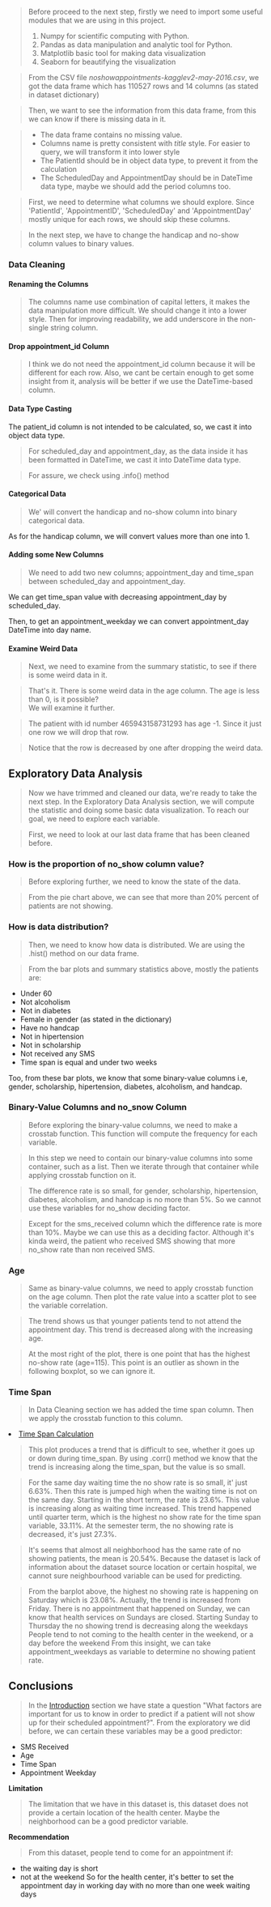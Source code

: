 >Before proceed to the next step, firstly we need to import some useful modules that we are using in this project.
> 1. Numpy for scientific computing with Python.
> 2. Pandas as data manipulation and analytic tool for Python.
> 3. Matplotlib basic tool for making data visualization
> 4. Seaborn for beautifying the visualization

>From the CSV file *noshowappointments-kagglev2-may-2016.csv*, we got the data frame which has 110527 rows and 14 columns (as stated in dataset dictionary)  

>Then, we want to see the information from this data frame, from this we can know if there is missing data in it.

> * The data frame contains no missing value.
> * Columns name is pretty consistent with *title* style. For easier to query, we will transform it into lower style
> * The PatientId should be in object data type, to prevent it from the calculation
> * The ScheduledDay and AppointmentDay should be in DateTime data type, maybe we should add the period columns too.

>First, we need to determine what columns we should explore. Since 'PatientId', 'AppointmentID', 'ScheduledDay' and 'AppointmentDay' mostly unique for each rows, we should skip these columns.

> In the next step, we have to change the handicap and no-show column values to binary values.

### Data Cleaning

#### Renaming the Columns

>The columns name use combination of capital letters, it makes the data manipulation more difficult. We should change it into a lower style.
>Then for improving readability, we add underscore in the non-single string column.

#### Drop appointment_id Column

>I think we do not need the appointment_id column because it will be different for each row. Also, we cant be certain enough to get some insight from it, analysis will be better if we use the DateTime-based column.

#### Data Type Casting

The patient_id column is not intended to be calculated, so, we cast it into object data type.

>For scheduled_day and appointment_day, as the data inside it has been formatted in DateTime, we cast it into DateTime data type.

> For assure, we check using .info() method

#### Categorical Data
>We' will convert the handicap and no-show column into binary categorical data.

As for the handicap column, we will convert values more than one into 1.

#### Adding some  New Columns

>We need to add two new columns; appointment_day and time_span between scheduled_day and appointment_day.

We can get time_span value with decreasing appointment_day by scheduled_day.

Then, to get an appointment_weekday we can convert appointment_day DateTime into day name.

#### Examine Weird Data

>Next, we need to examine from the summary statistic, to see if there is some weird data in it.

>That's it. There is some weird data in the age column. The age is less than 0, is it possible?  
We will examine it further.

>The patient with id number 465943158731293 has age -1. Since it just one row we will drop that row.

>Notice that the row is decreased by one after dropping the weird data.

<a id='eda'></a>
## Exploratory Data Analysis

>Now we have trimmed and cleaned our data, we're ready to take the next step.
In the Exploratory Data Analysis section, we will compute the statistic and doing some basic data visualization. To reach our goal, we need to explore each variable.

>First, we need to look at our last data frame that has been cleaned before.

### How is the proportion of no_show column value?
> Before exploring further, we need to know the state of the data.

>From the pie chart above, we can see that more than 20% percent of patients are not showing.   

### How is data distribution?

>Then, we need to know how data is distributed. We are using the .hist() method on our data frame.

> From the bar plots and summary statistics above, mostly the patients are:
* Under 60
* Not alcoholism
* Not in diabetes
* Female in gender (as stated in the dictionary)
* Have no handcap
* Not in hipertension
* Not in scholarship
* Not received any SMS
* Time span is equal and under two weeks

Too, from these bar plots, we know that some binary-value columns i.e, gender, scholarship, hipertension, diabetes, alcoholism, and handcap.

### Binary-Value Columns and no_snow Column
>Before exploring the binary-value columns, we need to make a crosstab function.
This function will compute the frequency for each variable.

>In this step we need to contain our binary-value columns into some container, such as a list.
Then we iterate through that container while applying crosstab function on it.


> The difference rate is so small, for gender, scholarship, hipertension, diabetes, alcoholism, and handcap is no more than 5%. So we cannot use these variables for no_show deciding factor.

> Except for the sms_received column which the difference rate is more than 10%. Maybe we can use this as a deciding factor. Although it's kinda weird, the patient who received SMS showing that more no_show rate than non received SMS.

### Age

> Same as binary-value columns, we need to apply crosstab function on the age column. Then plot the rate value into a scatter plot to see the variable correlation.

>The trend shows us that younger patients tend to not attend the appointment day. This trend is decreased along with the increasing age.

> At the most right of the plot, there is one point that has the highest no-show rate (age=115). This point is an outlier as shown in the following boxplot, so we can ignore it.

### Time Span
> In Data Cleaning section we has added the time span column. Then we apply the crosstab function to this column.
<li><a href="#add">Time Span Calculation</a></li>

> This plot produces a trend that is difficult to see, whether it goes up or down during time_span. By using .corr() method we know that the trend is increasing along the time_span, but the value is so small.

> For the same day waiting time the no show rate is so small, it' just 6.63%. Then this rate is jumped high when the waiting time is not on the same day. Starting in the short term, the rate is 23.6%. This value is increasing along as waiting time increased. This trend happened until quarter term, which is the highest no show rate for the time span variable, 33.11%. At the semester term, the no showing rate is decreased, it's just 27.3%.

>It's seems that almost all neighborhood has the same rate of no showing patients, the mean is  20.54%.
Because the dataset is lack of information about the dataset source location or certain hospital, we cannot sure neighbourhood variable can be used for predicting.


> From the barplot above, the highest no showing rate is happening on Saturday which is 23.08%. Actually, the trend is increased from Friday.
> There is no appointment that happened on Sunday, we can know that health services on Sundays are closed.
> Starting Sunday to Thursday the no showing trend is decreasing along the weekdays
> People tend to not coming to the health center in the weekend, or a day before the weekend
> From this insight, we can take appointment_weekdays as variable to determine no showing patient rate.

<a id='conclusions'></a>
## Conclusions

> In the <a href="#intro">Introduction</a> section we have state a question "What factors are important for us to know in order to predict if a patient will not show up for their scheduled appointment?". From the exploratory we did before, we can certain these variables may be a good predictor:
* SMS Received
* Age
* Time Span
* Appointment Weekday

**Limitation**
> The limitation that we have in this dataset is, this dataset does not provide a certain location of the health center. Maybe the neighborhood can be a good predictor variable.

**Recommendation**
> From this dataset, people tend to come for an appointment if: 
* the waiting day is short 
* not at the weekend
So for the health center, it's better to set the appointment day in working day with no more than one week waiting days
